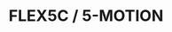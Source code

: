 --- 
title  : "FLEX5C / 5-MOTION"
category   : "Adjustable angle heads for CNC machines"
headline   : " "
short_desc : " Adjustable angle head"
long_desc : " "
img   : "/images/flex5c_komplett.png"
series : "/benz/wood/woodtoolingtechnologies/adjustableangleheads/"
link : "flex5c"
---